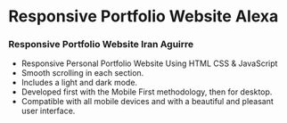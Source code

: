 # Responsive Portfolio Website Alexa

### Responsive Portfolio Website Iran Aguirre

- Responsive Personal Portfolio Website Using HTML CSS & JavaScript
- Smooth scrolling in each section.
- Includes a light and dark mode.
- Developed first with the Mobile First methodology, then for desktop.
- Compatible with all mobile devices and with a beautiful and pleasant user interface.

<!-- 💙 Join the channel to see more videos like this. [Bedimcode](https://www.youtube.com/c/Bedimcode) -->

<!-- ![preview img](/preview.png) -->
